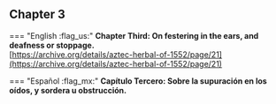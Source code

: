 ## Chapter 3  

=== "English :flag_us:"
    **Chapter Third: On festering in the ears, and deafness or stoppage.**  
    [https://archive.org/details/aztec-herbal-of-1552/page/21](https://archive.org/details/aztec-herbal-of-1552/page/21)  


=== "Español :flag_mx:"
    **Capítulo Tercero: Sobre la supuración en los oídos, y sordera u obstrucción.**  

